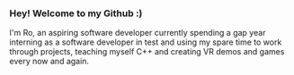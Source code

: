### Hey! Welcome to my Github :)

I'm Ro, an aspiring software developer currently spending a gap year interning as a software developer in test and using my spare time to work through projects, teaching myself C++ and creating VR demos and games every now and again.

